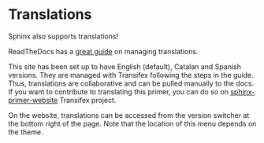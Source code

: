 # Translations
Sphinx also supports translations!

ReadTheDocs has a [great guide](https://docs.readthedocs.io/en/stable/guides/manage-translations-sphinx.html)
on managing translations.

This site has been set up to have English (default), Catalan and Spanish versions.
They are managed with Transifex following the steps in the guide.
Thus, translations are collaborative and can be pulled manually to the docs.
If you want to contribute to translating this primer, you can do so on [sphinx-primer-website](https://www.transifex.com/arviz/sphinx-primer-website)
Transifex project.

On the website, translations can be accessed from the version switcher at the bottom right of the page.
Note that the location of this menu depends on the theme.
